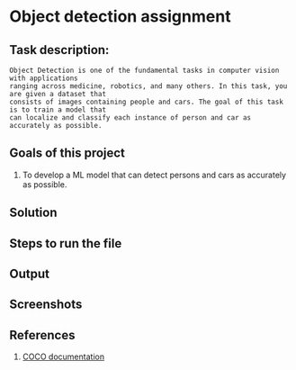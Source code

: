 
# Object detection assignment

## Task description:
```
Object Detection is one of the fundamental tasks in computer vision with applications
ranging across medicine, robotics, and many others. In this task, you are given a dataset that
consists of images containing people and cars. The goal of this task is to train a model that
can localize and classify each instance of person and car as accurately as possible.
```


## Goals of this project
1. To develop a ML model that can detect persons and cars as accurately as possible.


## Solution



## Steps to run the file


## Output


## Screenshots




## References
1. [COCO documentation](https://arxiv.org/pdf/1405.0312.pdf)
